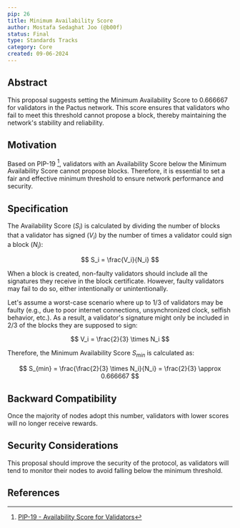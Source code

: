 ```yaml
---
pip: 26
title: Minimum Availability Score
author: Mostafa Sedaghat Joo (@b00f)
status: Final
type: Standards Tracks
category: Core
created: 09-06-2024
---
```


## Abstract

This proposal suggests setting the Minimum Availability Score to 0.666667 for validators in the Pactus network.
This score ensures that validators who fail to meet this threshold cannot propose a block,
thereby maintaining the network's stability and reliability.

## Motivation

Based on PIP-19 [^1], validators with an Availability Score below the Minimum Availability Score cannot propose blocks.
Therefore, it is essential to set a fair and effective minimum threshold to ensure network performance and security.

## Specification

The Availability Score ($S_i$) is calculated by dividing the number of blocks that a validator has signed ($V_i$)
by the number of times a validator could sign a block ($N_i$):

$$
S_i = \frac{V_i}{N_i}
$$

When a block is created, non-faulty validators should include all the signatures they receive in the block certificate.
However, faulty validators may fail to do so, either intentionally or unintentionally.

Let's assume a worst-case scenario where up to 1/3 of validators may be faulty
(e.g., due to poor internet connections, unsynchronized clock, selfish behavior, etc.).
As a result, a validator's signature might only be included in 2/3 of the blocks they are supposed to sign:

$$
V_i = \frac{2}{3} \times N_i
$$

Therefore, the Minimum Availability Score $S_{min}$ is calculated as:

$$
S_{min} = \frac{\frac{2}{3} \times N_i}{N_i} = \frac{2}{3} \approx 0.666667
$$

## Backward Compatibility

Once the majority of nodes adopt this number, validators with lower scores will no longer receive rewards.

## Security Considerations

This proposal should improve the security of the protocol,
as validators will tend to monitor their nodes to avoid falling below the minimum threshold.

## References

[^1]: [PIP-19 - Availability Score for Validators](https://pips.pactus.org/PIPs/pip-19)
